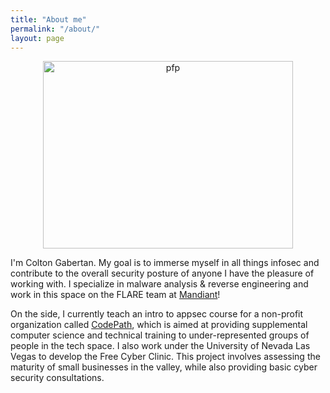 ```yaml
---
title: "About me"
permalink: "/about/"
layout: page
---
```


<p align="center">
  <img width="400" height="300" src="https://user-images.githubusercontent.com/66766340/163708556-faeac7cc-9495-48b1-99c1-f68fe219fc82.png" alt="pfp"/>
</p>

I'm Colton Gabertan. My goal is to immerse myself in all things infosec and contribute to the overall security posture of anyone I have the pleasure of working with. I specialize in malware analysis & reverse engineering and work in this space on the FLARE team at [Mandiant]!

On the side, I currently teach an intro to appsec course for a non-profit organization called [CodePath], which is aimed at providing supplemental computer science and technical training to under-represented groups of people in the tech space. I also work under the University of Nevada Las Vegas to develop the Free Cyber Clinic. This project involves assessing the maturity of small businesses in the valley, while also providing basic cyber security consultations.

[Mandiant]: https://www.mandiant.com/
[CodePath]: https://codepath.org/
